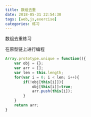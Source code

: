 ```yaml
---
title: 数组去重
date: 2018-05-31 22:54:30
tags: [web,js,exercise]
categories: 练习
---
```

数组去重练习
<!-- more-->
在原型链上进行编程
``` javascript
Array.prototype.unique = function(){
    var obj = {};
    var arr = [];
    var len = this.length;
    for(var i = 0; i < len; i++){
        if(!obj[this[i]]){
            obj[this[i]]=true;
            arr.push(this[i]);
        }
    }
    return arr;
}
```

